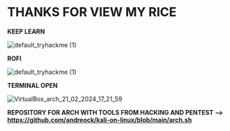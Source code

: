 # THANKS FOR VIEW MY RICE
**KEEP LEARN**

![default_tryhackme (1)](https://github.com/DARKSECshell/rice_arch/assets/121623691/e2f26b61-724a-47b8-b2c3-29f6a7469b01)



**ROFI**

![default_tryhackme (1)](https://github.com/DARKSECshell/rice_arch/assets/121623691/91ef0984-1a58-4887-80df-eb5f9a10e6c8)

**TERMINAL OPEN**

![VirtualBox_arch_21_02_2024_17_21_59](https://github.com/DARKSECshell/rice_arch/assets/121623691/14fad397-af39-4fcd-be5d-9d3b5ddbafdb)


**REPOSITORY FOR ARCH WITH TOOLS FROM HACKING AND PENTEST --> https://github.com/andreock/kali-on-linux/blob/main/arch.sh**
